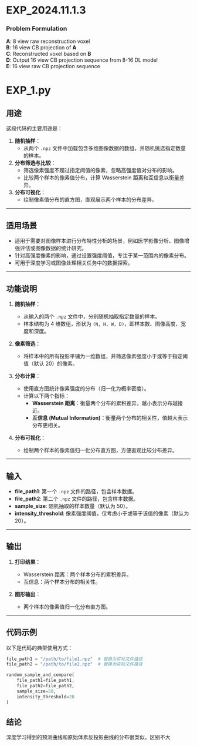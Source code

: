 # EXP_2024.11.1.3
### Problem Formulation
**A**: 8 view raw reconstruction voxel\
**B**: 16 view CB projection of **A**\
**C**: Reconstructed voxel based on **B**\
**D**: Output 16 view CB projection sequence from 8-16 DL model\
**E**: 16 view raw CB projection sequence

# EXP_1.py

## 用途
这段代码的主要用途是：
1. **随机抽样**：
   - 从两个 `.npz` 文件中加载包含多维图像数据的数组，并随机挑选指定数量的样本。
2. **分布筛选与比较**：
   - 筛选像素强度不超过指定阈值的像素，忽略高强度值对分布的影响。
   - 比较两个样本的像素值分布，计算 Wasserstein 距离和互信息以衡量差异。
3. **分布可视化**：
   - 绘制像素值分布的直方图，直观展示两个样本的分布差异。

---

## 适用场景
- 适用于需要对图像样本进行分布特性分析的场景，例如医学影像分析、图像增强评估或图像数据的统计研究。
- 针对高强度像素的影响，通过设置强度阈值，专注于某一范围内的像素分布。
- 可用于深度学习或图像处理相关任务中的数据探索。

---

## 功能说明
1. **随机抽样**：
   - 从输入的两个 `.npz` 文件中，分别随机抽取指定数量的样本。
   - 样本结构为 4 维数组，形状为 `(N, H, W, D)`，即样本数、图像高度、宽度和深度。
   
2. **像素筛选**：
   - 将样本中的所有投影平铺为一维数组，并筛选像素强度小于或等于指定阈值（默认 20）的像素。

3. **分布计算**：
   - 使用直方图统计像素强度的分布（归一化为概率密度）。
   - 计算以下两个指标：
     - **Wasserstein 距离**：衡量两个分布的累积差异，越小表示分布越接近。
     - **互信息 (Mutual Information)**：衡量两个分布的相关性，值越大表示分布更相关。

4. **分布可视化**：
   - 绘制两个样本的像素值归一化分布直方图，方便直观比较分布差异。

---

## 输入
- **file_path1**: 第一个 `.npz` 文件的路径，包含样本数据。
- **file_path2**: 第二个 `.npz` 文件的路径，包含样本数据。
- **sample_size**: 随机抽取的样本数量（默认为 50）。
- **intensity_threshold**: 像素强度阈值，仅考虑小于或等于该值的像素（默认为 20）。

---

## 输出
1. **打印结果**：
   - Wasserstein 距离：两个样本分布的累积差异。
   - 互信息：两个样本分布的相关性。
   
2. **图形输出**：
   - 两个样本的像素值归一化分布直方图。

---

## 代码示例
以下是代码的典型使用方式：
```python
file_path1 = "/path/to/file1.npz"  # 替换为实际文件路径
file_path2 = "/path/to/file2.npz"  # 替换为实际文件路径

random_sample_and_compare(
    file_path1=file_path1,
    file_path2=file_path2,
    sample_size=50,
    intensity_threshold=20
)
```
## 结论
深度学习得到的预测曲线和原始体素反投影曲线的分布很类似，区别不大
